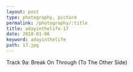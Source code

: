 ```yaml
---
layout: post
type: photography, picture
permalink: /photography/:title
title: adayinthelife-17
date: 2018-01-06
keyword: adayinthelife
path: 17.jpg
---
```


Track 9a: Break On Through (To The Other Side)
